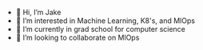 - 👋 Hi, I’m Jake
- 👀 I’m interested in Machine Learning, K8's, and MlOps
- 🌱 I’m currently in grad school for computer science
- 💞️ I’m looking to collaborate on MlOps

<!---
jbaggs62/jbaggs62 is a ✨ special ✨ repository because its `README.md` (this file) appears on your GitHub profile.
You can click the Preview link to take a look at your changes.
--->
